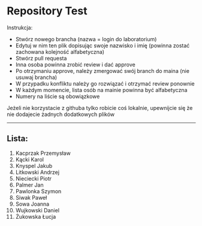# Repository Test
Instrukcja:
* Stwórz nowego brancha (nazwa = login do laboratorium)
* Edytuj w nim ten plik dopisując swoje nazwisko i imię (powinna zostać zachowana kolejność alfabetyczna)
* Stwórz pull requesta
* Inna osoba powinna zrobić review i dać approve
* Po otrzymaniu approve, należy zmergować swój branch do maina (nie usuwaj brancha)
* W przypadku konfliktu należy go rozwiązać i otrzymać review ponownie
* W każdym momencie, lista osób na mainie powinna być alfabetyczna
* Numery na liście są obowiązkowe

Jeżeli nie korzystacie z githuba tylko robicie coś lokalnie, upewnijcie się że nie dodajecie żadnych dodatkowych plików

---
## Lista:

1. Kacprzak Przemysław
2. Kącki Karol
3. Knyspel Jakub
4. Litkowski Andrzej
5. Nieciecki Piotr
6. Palmer Jan
7. Pawlonka Szymon
8. Siwak Paweł
9. Sowa Joanna
10. Wujkowski Daniel
11. Żukowska Łucja
